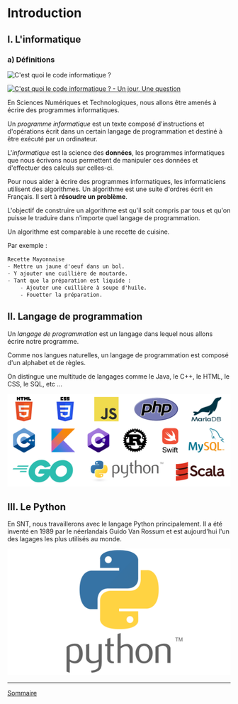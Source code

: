 # Introduction

## I. L'informatique

### a) Définitions

![C'est quoi le code informatique ?](https://youtu.be/2UqIJlVQE7o)

[![C'est quoi le code informatique ? - Un jour, Une question](https://markdown-videos-api.jorgenkh.no/youtube/2UqIJlVQE7o)](https://youtu.be/2UqIJlVQE7o)


En Sciences Numériques et Technologiques, nous allons être amenés à écrire des programmes informatiques.

Un *programme informatique* est un texte composé d'instructions et d'opérations écrit dans un certain langage de programmation et destiné à être exécuté par un ordinateur.

L'*informatique* est la science des **données**, les programmes informatiques que nous écrivons nous permettent de manipuler ces données et d'effectuer des calculs sur celles-ci.

Pour nous aider à écrire des programmes informatiques, les informaticiens utilisent des algorithmes. Un algorithme est une suite d'ordres écrit en Français. Il sert à **résoudre un problème**.

L'objectif de construire un algorithme est qu'il soit compris par tous et qu'on puisse le traduire dans n'importe quel langage de programmation.

Un algorithme est comparable à une recette de cuisine.

Par exemple :

```
Recette Mayonnaise
- Mettre un jaune d'oeuf dans un bol.
- Y ajouter une cuillière de moutarde.
- Tant que la préparation est liquide :
    - Ajouter une cuillière à soupe d'huile.
    - Fouetter la préparation.
```

## II. Langage de programmation

Un *langage de programmation* est un langage dans lequel nous allons écrire notre programme.

Comme nos langues naturelles, un langage de programmation est composé d'un alphabet et de règles.

On distingue une multitude de langages comme le Java, le C++, le HTML, le CSS, le SQL, etc ...

![](./img/langages.png)

## III. Le Python

En SNT, nous travaillerons avec le langage Python principalement. Il a été inventé en 1989 par le néerlandais Guido Van Rossum et est aujourd'hui l'un des lagages les plus utilisés au monde.

![](./img/python_logo.png)

________

[Sommaire](./../../seconde/)